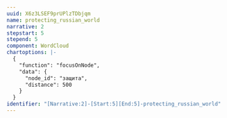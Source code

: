 ```yaml
---
uuid: X6z3LSEF9prUPlzTDbjqm
name: protecting_russian_world
narrative: 2
stepstart: 5
stepend: 5
component: WordCloud
chartoptions: |-
  {
    "function": "focusOnNode",
    "data": {
      "node_id": "защита",
      "distance": 500
    }
  }
identifier: "[Narrative:2]-[Start:5][End:5]-protecting_russian_world"
---
```

